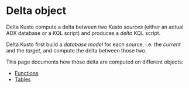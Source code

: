 # Delta object

Delta Kusto compute a delta between two Kusto *sources* (either an actual ADX database or a KQL script) and produces a *delta* KQL script.

Delta Kusto first build a *database model* for each source, i.e. the *current* and the *target*, and compute the delta between those two.

This page documents how those delta are computed on different objects:

* [Functions](functions.md)
* [Tables](tables.md)